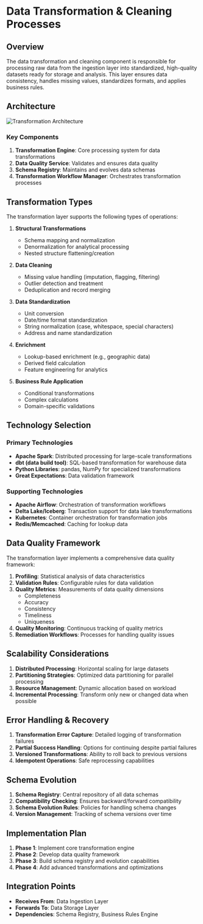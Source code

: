 # Data Transformation & Cleaning Processes

## Overview

The data transformation and cleaning component is responsible for processing raw data from the ingestion layer into standardized, high-quality datasets ready for storage and analysis. This layer ensures data consistency, handles missing values, standardizes formats, and applies business rules.

## Architecture

![Transformation Architecture](../documentation/transformation_architecture.png)

### Key Components

1. **Transformation Engine**: Core processing system for data transformations
2. **Data Quality Service**: Validates and ensures data quality
3. **Schema Registry**: Maintains and evolves data schemas
4. **Transformation Workflow Manager**: Orchestrates transformation processes

## Transformation Types

The transformation layer supports the following types of operations:

1. **Structural Transformations**
   - Schema mapping and normalization
   - Denormalization for analytical processing
   - Nested structure flattening/creation

2. **Data Cleaning**
   - Missing value handling (imputation, flagging, filtering)
   - Outlier detection and treatment
   - Deduplication and record merging

3. **Data Standardization**
   - Unit conversion
   - Date/time format standardization
   - String normalization (case, whitespace, special characters)
   - Address and name standardization

4. **Enrichment**
   - Lookup-based enrichment (e.g., geographic data)
   - Derived field calculation
   - Feature engineering for analytics

5. **Business Rule Application**
   - Conditional transformations
   - Complex calculations
   - Domain-specific validations

## Technology Selection

### Primary Technologies

- **Apache Spark**: Distributed processing for large-scale transformations
- **dbt (data build tool)**: SQL-based transformation for warehouse data
- **Python Libraries**: pandas, NumPy for specialized transformations
- **Great Expectations**: Data validation framework

### Supporting Technologies

- **Apache Airflow**: Orchestration of transformation workflows
- **Delta Lake/Iceberg**: Transaction support for data lake transformations
- **Kubernetes**: Container orchestration for transformation jobs
- **Redis/Memcached**: Caching for lookup data

## Data Quality Framework

The transformation layer implements a comprehensive data quality framework:

1. **Profiling**: Statistical analysis of data characteristics
2. **Validation Rules**: Configurable rules for data validation
3. **Quality Metrics**: Measurements of data quality dimensions
   - Completeness
   - Accuracy
   - Consistency
   - Timeliness
   - Uniqueness
4. **Quality Monitoring**: Continuous tracking of quality metrics
5. **Remediation Workflows**: Processes for handling quality issues

## Scalability Considerations

1. **Distributed Processing**: Horizontal scaling for large datasets
2. **Partitioning Strategies**: Optimized data partitioning for parallel processing
3. **Resource Management**: Dynamic allocation based on workload
4. **Incremental Processing**: Transform only new or changed data when possible

## Error Handling & Recovery

1. **Transformation Error Capture**: Detailed logging of transformation failures
2. **Partial Success Handling**: Options for continuing despite partial failures
3. **Versioned Transformations**: Ability to roll back to previous versions
4. **Idempotent Operations**: Safe reprocessing capabilities

## Schema Evolution

1. **Schema Registry**: Central repository of all data schemas
2. **Compatibility Checking**: Ensures backward/forward compatibility
3. **Schema Evolution Rules**: Policies for handling schema changes
4. **Version Management**: Tracking of schema versions over time

## Implementation Plan

1. **Phase 1**: Implement core transformation engine
2. **Phase 2**: Develop data quality framework
3. **Phase 3**: Build schema registry and evolution capabilities
4. **Phase 4**: Add advanced transformations and optimizations

## Integration Points

- **Receives From**: Data Ingestion Layer
- **Forwards To**: Data Storage Layer
- **Dependencies**: Schema Registry, Business Rules Engine

